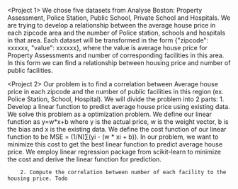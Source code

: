 <Project 1>
We chose five datasets from Analyse Boston: Property Assessment, Police Station, Public School, Private School and Hospitals. We are trying to develop a relationship between the average house price in each zipcode area and the number of Police station, schools and hospitals in that area. Each dataset will be transformed in the form {"zipcode": xxxxxx, "value": xxxxxx}, where the value is average house price for Property Assessments and number of corresponding facilities in this area. In this form we can find a relationship between housing price and number of public facilities.




<Project 2>
	Our problem is to find a correlation between Average house price in each zipcode and the number of public facilities in this region (ex. Police Station, School, Hospital). We will divide the problem into 2 parts:
		1. Develop a linear function to predict average house price using existing data. We solve this problem as a optimization problem. We define our linear function as y=w*x+b where y is the actual price, w is the weight vector, b is the bias and x is the existing data. We define the cost function of our linear function to be MSE = (1/N)∑(yi - (w * xi + b)). In our problem, we want to minimize this cost to get the best linear function to predict average house price. We employ linear regression package from scikit-learn to minimize the cost and derive the linear function for prediction.

		2. Compute the correlation between number of each facility to the housing price. Todo
